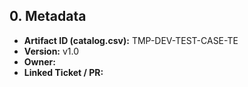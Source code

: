 ## 0. Metadata
- **Artifact ID (catalog.csv):** TMP-DEV-TEST-CASE-TE
- **Version:** v1.0
- **Owner:** 
- **Linked Ticket / PR:** 

